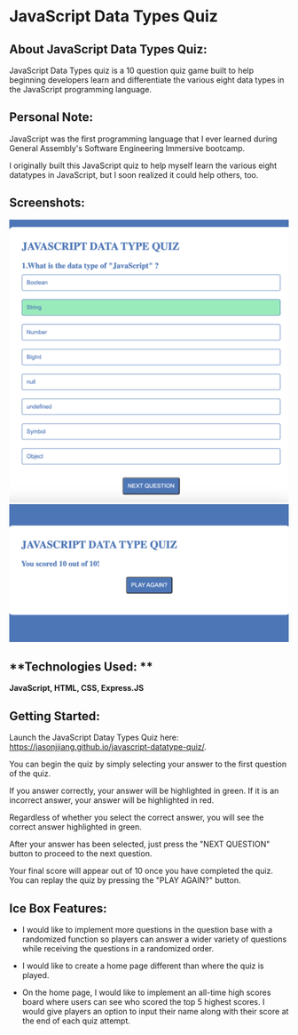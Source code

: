 # **JavaScript Data Types Quiz** 

## **About JavaScript Data Types Quiz**:

JavaScript Data Types quiz is a 10 question quiz game built to help beginning developers learn and differentiate the various eight data types in the JavaScript programming language.

## **Personal Note**:

JavaScript was the first programming language that I ever learned during General Assembly's Software Engineering Immersive bootcamp.

I originally built this JavaScript quiz to help myself learn the various eight datatypes in JavaScript, but I soon realized it could help others, too.

## **Screenshots**:

![Home page](image-1.png)
![Final score](image.png)

## **Technologies Used: ** 

**JavaScript, HTML, CSS, Express.JS**

## **Getting Started**:

Launch the JavaScript Datay Types Quiz here: https://jasonjjiang.github.io/javascript-datatype-quiz/.

You can begin the quiz by simply selecting your answer to the first question of the quiz.

If you answer correctly, your answer will be highlighted in green. If it is an incorrect answer, your answer will be highlighted in red.

Regardless of whether you select the correct answer, you will see the correct answer highlighted in green. 

After your answer has been selected, just press the "NEXT QUESTION" button to proceed to the next question. 

Your final score will appear out of 10 once you have completed the quiz. You can replay the quiz by pressing the "PLAY AGAIN?" button.

## **Ice Box Features**:

- I would like to implement more questions in the question base with a randomized function so players can answer a wider variety of questions while receiving the questions in a randomized order.

- I would like to create a home page different than where the quiz is played.

- On the home page, I would like to implement an all-time high scores board where users can see who scored the top 5 highest scores. I would give players an option to input their name along with their score at the end of each quiz attempt.

